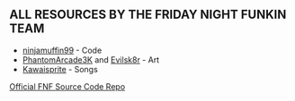 ## ALL RESOURCES BY THE FRIDAY NIGHT FUNKIN TEAM

- [ninjamuffin99](https://twitter.com/ninja_muffin99) - Code
- [PhantomArcade3K](https://twitter.com/phantomarcade3k) and [Evilsk8r](https://twitter.com/evilsk8r) - Art
- [Kawaisprite](https://twitter.com/kawaisprite) - Songs

[Official FNF Source Code Repo](https://github.com/ninjamuffin99/Funkin)
